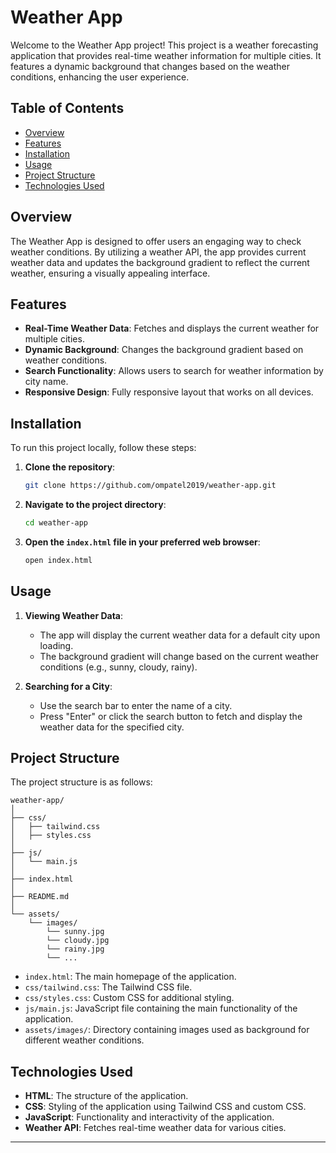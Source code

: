 # Weather App

Welcome to the Weather App project! This project is a weather forecasting application that provides real-time weather information for multiple cities. It features a dynamic background that changes based on the weather conditions, enhancing the user experience.

## Table of Contents

- [Overview](#overview)
- [Features](#features)
- [Installation](#installation)
- [Usage](#usage)
- [Project Structure](#project-structure)
- [Technologies Used](#technologies-used)

## Overview

The Weather App is designed to offer users an engaging way to check weather conditions. By utilizing a weather API, the app provides current weather data and updates the background gradient to reflect the current weather, ensuring a visually appealing interface.

## Features

- **Real-Time Weather Data**: Fetches and displays the current weather for multiple cities.
- **Dynamic Background**: Changes the background gradient based on weather conditions.
- **Search Functionality**: Allows users to search for weather information by city name.
- **Responsive Design**: Fully responsive layout that works on all devices.

## Installation

To run this project locally, follow these steps:

1. **Clone the repository**:
   ```bash
   git clone https://github.com/ompatel2019/weather-app.git
   ```

2. **Navigate to the project directory**:
   ```bash
   cd weather-app
   ```

3. **Open the `index.html` file in your preferred web browser**:
   ```bash
   open index.html
   ```

## Usage

1. **Viewing Weather Data**:
   - The app will display the current weather data for a default city upon loading.
   - The background gradient will change based on the current weather conditions (e.g., sunny, cloudy, rainy).

2. **Searching for a City**:
   - Use the search bar to enter the name of a city.
   - Press "Enter" or click the search button to fetch and display the weather data for the specified city.

## Project Structure

The project structure is as follows:

```
weather-app/
│
├── css/
│   ├── tailwind.css
│   ├── styles.css
│
├── js/
│   └── main.js
│
├── index.html
│
├── README.md
│
└── assets/
    └── images/
        └── sunny.jpg
        └── cloudy.jpg
        └── rainy.jpg
        └── ...
```

- `index.html`: The main homepage of the application.
- `css/tailwind.css`: The Tailwind CSS file.
- `css/styles.css`: Custom CSS for additional styling.
- `js/main.js`: JavaScript file containing the main functionality of the application.
- `assets/images/`: Directory containing images used as background for different weather conditions.

## Technologies Used

- **HTML**: The structure of the application.
- **CSS**: Styling of the application using Tailwind CSS and custom CSS.
- **JavaScript**: Functionality and interactivity of the application.
- **Weather API**: Fetches real-time weather data for various cities.

---
